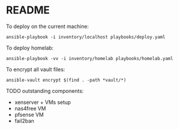 # README

To deploy on the current machine:

`ansible-playbook -i inventory/localhost playbooks/deploy.yaml`

To deploy homelab:

`ansible-playbook -vv -i inventory/homelab playbooks/homelab.yaml`

To encrypt all vault files:

`ansible-vault encrypt $(find . -path *vault/*)`


TODO outstanding components:
  - xenserver + VMs setup
  - nas4free VM
  - pfsense VM
  - fail2ban
